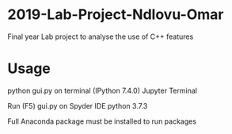# 2019-Lab-Project-Ndlovu-Omar
Final year Lab project to analyse the use of C++ features

# Usage 
python gui.py on terminal (IPython 7.4.0) Jupyter Terminal 

Run (F5) gui.py on Spyder IDE python 3.7.3 

Full Anaconda package must be installed to run packages  
